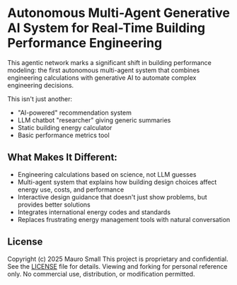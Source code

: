 # Autonomous Multi-Agent Generative AI System for Real-Time Building Performance Engineering

This agentic network marks a significant shift in building performance modeling: the first autonomous multi-agent system that combines engineering calculations with generative AI to automate complex engineering decisions.

This isn't just another:
- "AI-powered" recommendation system
- LLM chatbot "researcher" giving generic summaries
- Static building energy calculator 
- Basic performance metrics tool

## What Makes It Different:
- Engineering calculations based on science, not LLM guesses
- Multi-agent system that explains how building design choices affect energy use, costs, and performance
- Interactive design guidance that doesn't just show problems, but provides better solutions
- Integrates international energy codes and standards
- Replaces frustrating energy management tools with natural conversation






## License
Copyright (c) 2025 Mauro Small
This project is proprietary and confidential. See the [LICENSE](LICENSE) file for details.
Viewing and forking for personal reference only. No commercial use, distribution, or modification permitted.